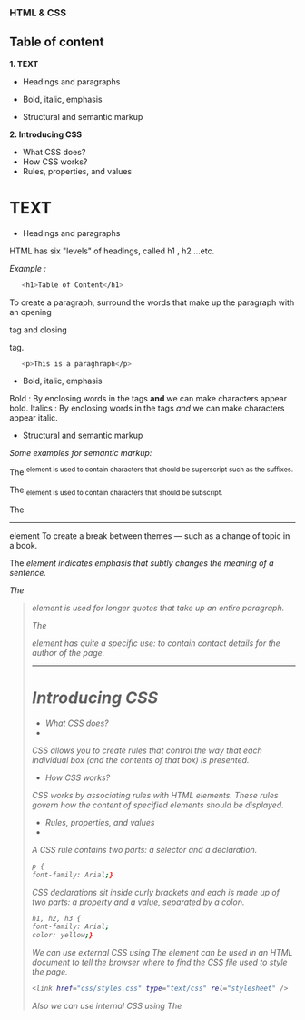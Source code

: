 ### HTML & CSS
## Table of content

**1. TEXT**

- Headings and paragraphs

- Bold, italic, emphasis

- Structural and semantic markup

**2. Introducing CSS**

- What CSS does?
- How CSS works?
- Rules, properties, and values

# TEXT

- Headings and paragraphs

HTML has six "levels" of headings, called h1 , h2 ...etc.

*Example :*

```bash
   <h1>Table of Content</h1>
```
To create a paragraph, surround the words that make up the paragraph with an opening <p> tag and closing </p> tag.

```bash
   <p>This is a paraghraph</p>
```

- Bold, italic, emphasis

Bold :  By enclosing words in the tags <b> and **</b>** we can make characters appear bold.
Italics : By enclosing words in the tags **<i>** and **</i>** we can make characters appear italic.

- Structural and semantic markup

*Some examples for semantic markup:*

The <sup> element is used to contain characters that should be superscript such as the suffixes.

The <sub> element is used to contain characters that should be subscript.

The <hr> element To create a break between themes — such as a change of topic in a book.

The <em> element indicates emphasis that subtly changes the meaning of a sentence.

The <blockquote> element is used for longer quotes that take up an entire paragraph.

The <address> element has quite a specific use: to contain contact details for the author of the page.

------------------------------------
# Introducing CSS

- What CSS does?
- 
CSS allows you to create rules that control the way that each individual box (and the contents of that box) is presented.

- How CSS works?

CSS works by associating rules with HTML elements. These rules govern how the content of specified elements should be displayed.

- Rules, properties, and values
- 
A CSS rule contains two parts: a selector and a declaration.

```bash
p {
font-family: Arial;}
```

CSS declarations sit inside curly brackets and each is made up of two parts: a property and a value, separated by a colon.

```bash
h1, h2, h3 {
font-family: Arial;
color: yellow;}
```
We can use external CSS using The <link> element can be used in an HTML document to tell the browser where to find the CSS file used to style the page.

```bash
<link href="css/styles.css" type="text/css" rel="stylesheet" />
```
Also we can use internal CSS using The <style> element should use the type attribute to indicate that the styles are specified in CSS.

```bash
<style type="text/css">
body {
font-family: arial;
background-color: rgb(185,179,175);}
h1 {
color: rgb(255,255,255);}
</style>
```


